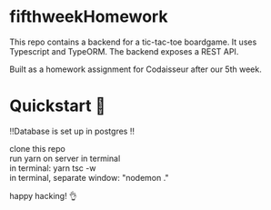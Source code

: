 # fifthweekHomework

This repo contains a backend for a tic-tac-toe boardgame. It uses Typescript and TypeORM. The backend exposes a REST API.

Built as a homework assignment for Codaisseur after our 5th week.

# Quickstart 🚀

‼️Database is set up in postgres ‼️

clone this repo <br>
run yarn on server in terminal <br>
in terminal: yarn tsc -w <br/>
in terminal, separate window: "nodemon ." <br>

happy hacking! 👌
